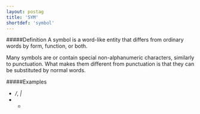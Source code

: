 ```yaml
---
layout: postag
title: 'SYM'
shortdef: 'symbol'
---
```

#####Definition
A symbol is a word-like entity that differs from ordinary words by form, function, or both.

Many symbols are or contain special non-alphanumeric characters, similarly to punctuation. What makes them different from punctuation is that they can be substituted by normal words. 

#####Examples
* */*, *|*
* *

<!-- Interlanguage links updated Út zář 29 18:40:49 CEST 2020 -->

